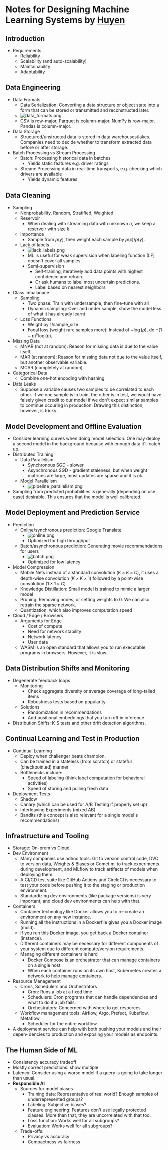 # Notes for Designing Machine Learning Systems by [Huyen](https://www.amazon.com/Designing-Machine-Learning-Systems-Production-Ready/dp/1098107969)

## Introduction
- Requirements
  - Reliability
  - Scalability (and auto-scalability)
  - Maintainability
  - Adaptability

## Data Engineering
- Data Formats
  - Data Serialization: Converting a data structure or object state into a form that can be stored or transmitted and reconstructed later.
  - ![data_formats.png](data_formats.png)
  - CSV is row-major, Parquet is column-major. NumPy is row-major, Pandas is column-major. 
- Data Storage
  - Structured/unstructed data is stored in data warehouses/lakes. Companies need to decide whether to transform extracted data before or after storage. 
- Batch Processing vs Stream Processing
  - Batch: Processing historical data in batches
    - Yields static features e.g. driver ratings
  - Stream: Processing data in real-time transports, e.g. checking which drivers are available
    - Yields dynamic features

## Data Cleaning
- Sampling
  - Nonprobability, Random, Stratified, Weighted
  - Reservoir
    - When dealing with streaming data with unknown $n$, we keep a reservoir with size $k$.
  - Importance
    - Sample from $p(y)$, then weight each sample by $p(x)/p(y)$.
  - Lack of labels
    - ![lack_labels.png](lack_labels.png)
    - ML is useful for weak supervision when labeling function (LF) doesn't cover all samples
    - Semi-supervision
      - Self-training, iteratively add data points with highest confidence and retrain.
      - Or ask humans to label most uncertain predictions.
      - Label based on nearest neighbors
- Class imbalanace
  - Sampling
    - Two phase: Train with undersample, then fine-tune with all
    - Dynamic sampling: Over and under sample, show the model less of what it has already learnt
  - Loss Functions
    - Weight by 1/sample_size
    - Focal loss (weight rare samples more): Instead of $-\log(p)$, do $-(1-p)^\gamma \log(p)$. 
- Missing Data
  - MNAR (not at random): Reason for missing data is due to the value itself.
  - MAR (at random): Reason for missing data not due to the value itself, but another observable variable.
  - MCAR (completely at random)
- Categorical Data
  - Combine one-hot encoding with hashing
- Data Leaks
  - Suppose a variable causes two samples to be correlated to each other. If we one sample is in train, the other is in test, we would have falsely given credit to our model if we don't expect similar samples to continue occuring in production. Drawing this distinction, however, is tricky.

## Model Development and Offline Evaluation
- Consider learning curves when doing model selection. One may deploy a second model in the background because with enough data it'll catch up. 
- Distributed Training
  - Data Parallelism
    - Synchronous SGD - slower
    - Asynchronous SGD - gradient staleness, but when weight matrices are large, most updates are sparse and it is ok. 
  - Model Parallelism
    - ![pipeline_parallelism.png](pipeline_parallelism.png)
- Sampling from predicted probabilities is generally (depending on use case) desirable. This ensures that the model is well calibrated. 

## Model Deployment and Prediction Service
- Prediction
  - Online/synchronous prediction: Google Translate
    - ![online.png](online.png)
    - Optimized for high throughput
  - Batch/asynchronous prediction: Generating movie recommendations for users
    - ![batch.png](batch.png)
    - Optimized for low latency
- Model Compression
  - Mobile Nets instead of a standard convolution $(K \times K \times C)$, it uses a depth-wise convolution $(K \times K \times 1)$ followed by a point-wise convolution $(1 \times 1 \times C)$
  - Knowledge Distillation: Small model is trained to mimic a larger model
  - Pruning: Removing nodes, or setting weights to 0. We can also retrain the sparse network.
  - Quantization, which also improves computation speed
- Cloud / Edge / Browsers
  - Arguments for Edge
    - Cost of compute
    - Need for network stability
    - Network latency
    - User data 
  - WASM is an open standard that allows you to run executable programs in browsers. However, it is slow.

## Data Distribution Shifts and Monitoring
- Degenerate feedback loops
  - Monitoring
    - Check aggregate diversity or average coverage of long-tailed items
    - Robustness tests based on popularity
  - Solutions
    - Randomization in recommendations
    - Add positional embeddings that you turn off in inference
- Distribution Shifts: K-S tests and other drift detection algorithms.

## Continual Learning and Test in Production
- Continual Learning
  - Deploy when challenger beats champion.
  - Can be trained in a stateless (from scratch) or stateful (checkpointed) manner
  - Bottlenecks include:
    - Speed of labeling (think label computation for behavioral activities)
    - Speed of storing and pulling fresh data
- Deployment Tests
  - Shadow 
  - Canary (which can be used for A/B Testing if properly set up)
  - Interleaving Experiments (mixed AB)
  - Bandits (this concept is also relevant for a single model's recommendations)

## Infrastructure and Tooling
- Storage: On-prem vs Cloud
- Dev Environment
  - Many companies use adhoc tools: Git to version control code, DVC to version data, Weights & Biases or Comet.ml to track experiments during development, and MLflow to track artifacts of models when deploying them.
  - A CI/CD test suite like GitHub Actions and CircleCI is necessary to test your code before pushing it to the staging or production environment. 
  - Standardizing dev environments (like package versions) is very important, and cloud dev environments can help with that.
- Containers
  - Container technology like Docker allows you to re-create an environment on any new instance. 
  - Running all the instructions in a Dockerfile gives you a Docker image (mold). 
  - If you run this Docker image, you get back a Docker container (instance).
  - Different containers may be necessary for different components of your system due to different compute/version requirements.
  - Managing different containers is hard
    - Docker Compose is an orchestrator that can manage containers on a single host
    - When each container runs on its own host, Kubernetes creates a network to help manage containers.  
- Resource Management
  - Crons, Schedulers and Orchestrators
    - Cron: Runs a job at a fixed time
    - Schedulers: Cron programs that can handle dependencies and what to do if a job fails. 
    - Orchestrators: Concerned with where to get resources
  - Workflow management tools: Airflow, Argo, Prefect, Kubeflow, Metaflow
    - Scheduler for the entire workflow
- A deployment service can help with both pushing your models and their depen‐ dencies to production and exposing your models as endpoints.
## The Human Side of ML
- Consistency accuracy tradeoff
- Mostly correct predictions: show multiple
- Latency: Consider using a worse model if a query is going to take longer than usual.
- **Responsible AI**
  - Sources for model biases
    - Training data: Representative of real world? Enough samples of underrepresented groups?
    - Labeling: Subjective biases?
    - Feature engineering: Features don't use legally protected classes. More than that, they are uncorrelated with that too. 
    - Loss function: Works well for all subgroups?
    - Evaluation: Works well for all subgroups?
  - Trade-offs:
    - Privacy vs accuracy
    - Compactness vs fairness